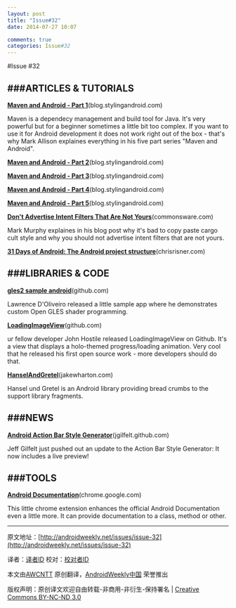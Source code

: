 ```yaml
---
layout: post
title: "Issue#32"
date: 2014-07-27 10:07

comments: true
categories: Issue#32
---
```


#Issue #32

###ARTICLES & TUTORIALS
---

[**Maven and Android - Part 1**](http://blog.stylingandroid.com/archives/1067)(blog.stylingandroid.com)

Maven is a dependecy management and build tool for Java. It's very powerful but for a beginner sometimes a little bit too complex. If you want to use it for Android development it does not work right out of the box - that's why Mark Allison explaines everything in his five part series "Maven and Android".

 
[**Maven and Android - Part 2**](http://blog.stylingandroid.com/archives/1072)(blog.stylingandroid.com)

[**Maven and Android - Part 3**](http://blog.stylingandroid.com/archives/1024)(blog.stylingandroid.com)

[**Maven and Android - Part 4**](http://blog.stylingandroid.com/archives/1089)(blog.stylingandroid.com)

[**Maven and Android - Part 5**](http://blog.stylingandroid.com/archives/1114)(blog.stylingandroid.com)

[**Don't Advertise Intent Filters That Are Not Yours**](http://commonsware.com/blog/2012/07/09/dont-advertise-intent-filters-that-are-not-yours.html)(commonsware.com)

Mark Murphy explaines in his blog post why it's bad to copy paste cargo cult style and why you should not advertise intent filters that are not yours.

[**31 Days of Android: The Android project structure**](http://chrisrisner.com/31-Days-of-Android--Day-8–The-Android-Project-Structure)(chrisrisner.com)

###LIBRARIES & CODE
---

[**gles2 sample android**](https://github.com/ldo/gles2_sample_android)(github.com)

Lawrence D'Oliveiro released a little sample app where he demonstrates custom Open GLES shader programming.

[**LoadingImageView**](https://github.com/JohnHostile/LoadingImageView)(github.com)

ur fellow developer John Hostile released LoadingImageView on Github. It's a view that displays a holo-themed progress/loading animation. Very cool that he released his first open source work - more developers should do that.

[**HanselAndGretel**](http://jakewharton.com/hanselandgretel/)(jakewharton.com)

Hansel und Gretel is an Android library providing bread crumbs to the support library fragments.

###NEWS
---
 
[**Android Action Bar Style Generator**](http://jgilfelt.github.com/android-actionbarstylegenerator/)(jgilfelt.github.com)

Jeff Gilfelt just pushed out an update to the Action Bar Style Generator: It now includes a live preview!

###TOOLS
---

[**Android Documentation**](https://chrome.google.com/webstore/detail/omakkdelnjjgfmohpfkejgfcckpkbhbj)(chrome.google.com)

This little chrome extension enhances the official Android Documentation even a little more. It can provide documentation to a class, method or other.


---


原文地址：[http://androidweekly.net/issues/issue-32](http://androidweekly.net/issues/issue-32)

译者：[译者ID](https://github.com/译者ID) 校对：[校对者ID](https://github.com/校对者ID)

本文由[AWCNTT](https://github.com/AWCNTT) 原创翻译，[AndroidWeekly中国](http://www.androidweekly.cn/) 荣誉推出

版权声明：原创译文欢迎自由转载-非商用-非衍生-保持署名 | [Creative Commons BY-NC-ND 3.0](http://creativecommons.org/licenses/by-nc-nd/3.0/deed.zh)
